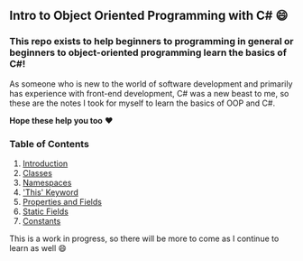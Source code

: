 ## Intro to Object Oriented Programming with C# :smile:

### This repo exists to help beginners to programming in general or beginners to object-oriented programming learn the basics of C#!

As someone who is new to the world of software development and primarily has experience with front-end development, C# was a new beast to me, so these are the notes I took for myself to learn the basics of OOP and C#.

**Hope these help you too** :heart:

### Table of Contents
1. [Introduction](../master/intro.md)
2. [Classes](../master/classes.md)
3. [Namespaces](../master/namespaces.md)
4. ['This' Keyword](../master/thiskeyword.md)
5. [Properties and Fields](../master/propertiesVSfields.md)
6. [Static Fields](../master/staticfields.md)
7. [Constants](../master/constants.md)

This is a work in progress, so there will be more to come as I continue to learn as well :smile:
